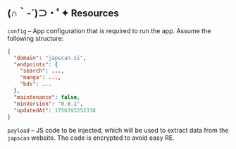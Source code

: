 ## (∩｀-´)⊃・ﾟ✦ Resources

`config` – App configuration that is required to run the app. Assume the following structure:

```json
{
  "domain": "japscan.si",
  "endpoints": {
    "search": ...,
    "manga": ...,
    "bds": ...
  },
  "maintenance": false,
  "minVersion": "0.0.1",
  "updatedAt": 1756393252338
}
```

`payload` – JS code to be injected, which will be used to extract data from the `japscan` website. The code is encrypted
to avoid easy RE.
